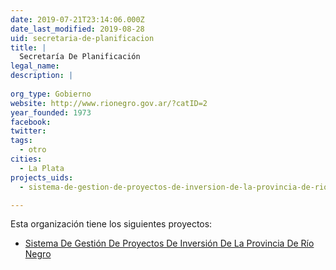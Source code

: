 ```yaml
---
date: 2019-07-21T23:14:06.000Z
date_last_modified: 2019-08-28
uid: secretaria-de-planificacion
title: |
  Secretaría De Planificación
legal_name: 
description: |
  
org_type: Gobierno
website: http://www.rionegro.gov.ar/?catID=2
year_founded: 1973
facebook: 
twitter: 
tags:
  - otro
cities: 
  - La Plata
projects_uids:
  - sistema-de-gestion-de-proyectos-de-inversion-de-la-provincia-de-rio-negro

---
```


Esta organización tiene los siguientes proyectos:

- [Sistema De Gestión De Proyectos De Inversión De La Provincia De Río Negro](/proyectos/sistema-de-gestion-de-proyectos-de-inversion-de-la-provincia-de-rio-negro)
